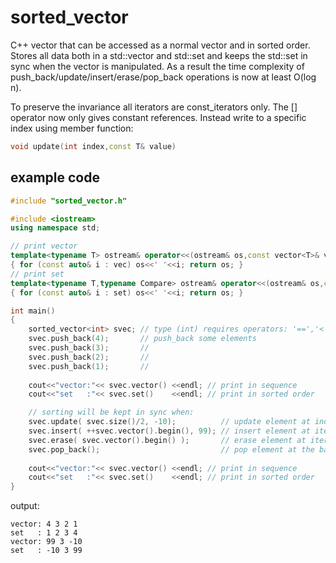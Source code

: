 # sorted_vector
C++ vector that can be accessed as a normal vector and in sorted
order. Stores all data both in a std::vector and std::set and keeps
the std::set in sync when the vector is manipulated. As a result the
time complexity of push_back/update/insert/erase/pop_back operations
is now at least O(log n).

To preserve the invariance all iterators are const_iterators only.
The [] operator now only gives constant references. Instead write to a
specific index using member function:
```c++
void update(int index,const T& value)
```

## example code
```c++
#include "sorted_vector.h"

#include <iostream>
using namespace std;

// print vector
template<typename T> ostream& operator<<(ostream& os,const vector<T>& vec)
{ for (const auto& i : vec) os<<' '<<i; return os; }
// print set
template<typename T,typename Compare> ostream& operator<<(ostream& os,const set<T,Compare>& set)
{ for (const auto& i : set) os<<' '<<i; return os; }

int main()
{
    sorted_vector<int> svec; // type (int) requires operators: '==','<'
    svec.push_back(4);       // push_back some elements
    svec.push_back(3);       //
    svec.push_back(2);       //
    svec.push_back(1);       //
    
    cout<<"vector:"<< svec.vector() <<endl; // print in sequence
    cout<<"set   :"<< svec.set()    <<endl; // print in sorted order

    // sorting will be kept in sync when:
    svec.update( svec.size()/2, -10);          // update element at index
    svec.insert( ++svec.vector().begin(), 99); // insert element at iterator
    svec.erase( svec.vector().begin() );       // erase element at iterator
    svec.pop_back();                           // pop element at the back
    
    cout<<"vector:"<< svec.vector() <<endl; // print in sequence
    cout<<"set   :"<< svec.set()    <<endl; // print in sorted order
}
```

output: 
```
vector: 4 3 2 1 
set   : 1 2 3 4 
vector: 99 3 -10
set   : -10 3 99
```
